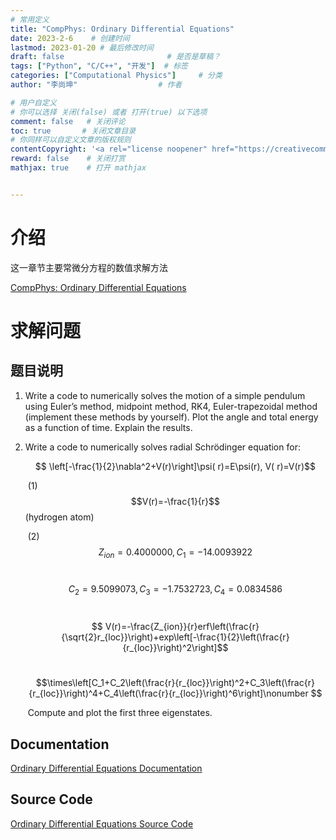 ```yaml
---
# 常用定义
title: "CompPhys: Ordinary Differential Equations"
date: 2023-2-6    # 创建时间
lastmod: 2023-01-20 # 最后修改时间
draft: false                       # 是否是草稿？
tags: ["Python", "C/C++", "开发"]  # 标签
categories: ["Computational Physics"]     # 分类
author: "李尚坤"                  # 作者

# 用户自定义
# 你可以选择 关闭(false) 或者 打开(true) 以下选项
comment: false   # 关闭评论
toc: true       # 关闭文章目录
# 你同样可以自定义文章的版权规则
contentCopyright: '<a rel="license noopener" href="https://creativecommons.org/licenses/by-nc-nd/4.0/" target="_blank">CC BY-NC-ND 4.0</a>'
reward: false	 # 关闭打赏
mathjax: true    # 打开 mathjax


---
```


# 介绍

这一章节主要常微分方程的数值求解方法

[CompPhys: Ordinary Differential Equations](/pdf/Comp_Phys/Computational_Physics-ODE-6.pdf)

# 求解问题

## 题目说明

1. Write a code to numerically solves the motion of a simple pendulum using Euler’s method, midpoint method, RK4, Euler-trapezoidal method (implement these methods by yourself). Plot the angle and total energy as a function of time. Explain the results.

2. Write a code to numerically solves radial Schrödinger equation for:

      $$  \left[-\frac{1}{2}\nabla^2+V(r)\right]\psi( r)=E\psi(r), V( r)=V(r)$$

   ​    (1) $$V(r)=-\frac{1}{r}$$ (hydrogen atom)

   ​    (2) $$Z_{ion}=0.4000000, C_1=-14.0093922$$

   ​		 $$C_2=9.5099073, C_3=-1.7532723, C_4=0.0834586$$

   ​        $$ V(r)=-\frac{Z_{ion}}{r}erf\left(\frac{r}{\sqrt{2}r_{loc}}\right)+exp\left[-\frac{1}{2}\left(\frac{r}{r_{loc}}\right)^2\right]$$
   
   ​					$$\times\left[C_1+C_2\left(\frac{r}{r_{loc}}\right)^2+C_3\left(\frac{r}{r_{loc}}\right)^4+C_4\left(\frac{r}{r_{loc}}\right)^6\right]\nonumber $$
   
   ​    Compute and plot the first three eigenstates.


## Documentation

[Ordinary Differential Equations Documentation](/pdf/Comp_Phys/Assignment_07.pdf)

## Source Code

[Ordinary Differential Equations Source Code](https://github.com/ShangkunLi/Computational_Physics/tree/main/Assignment%2007)